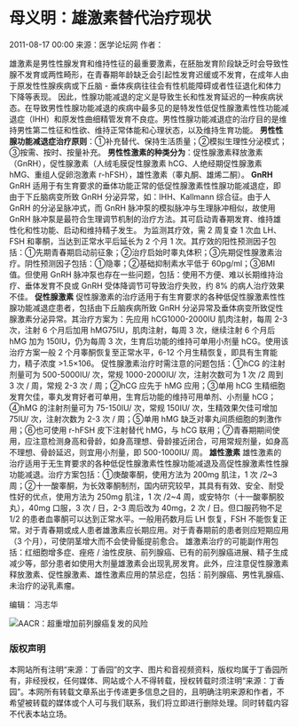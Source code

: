 # 母义明：雄激素替代治疗现状

2011-08-17 00:00 来源：医学论坛网 作者：

雄激素是男性性腺发育和维持性征的最重要激素，在胚胎发育阶段缺乏时会导致性腺不发育或两性畸形，在青春期年龄缺乏会引起性发育迟缓或不发育，在成年人由于原发性性腺疾病或下丘脑 - 垂体疾病往往会有性机能障碍或者性征退化和体力下降等表现。 因此，性腺功能减退的定义是导致生长和性发育延迟的一种疾病状态。在导致男性性腺功能减退的疾病中最多见的是特发性低促性腺激素性性功能减退症（IHH）和原发性曲细精管发育不良症。男性性腺功能减退症的治疗目的是维持男性第二性征和性欲、维持正常体能和心理状态，以及维持生育功能。 **男性性腺功能减退症治疗原则**：①补充替代、保持生活质量；②模拟生理性分泌模式；③按需、按时、按量补充。 **男性性激素的种类分为**：促性腺激素释放激素（GnRH），促性腺激素（人绒毛膜促性腺激素 hCG、人绝经期促性腺激素 hMG、重组人促卵泡激素 r-hFSH），雄性激素（睾丸酮、雄烯二酮）。 **GnRH** GnRH 适用于有生育要求的垂体功能正常的低促性腺激素性性腺功能减退症，即由于下丘脑病变所致 GnRH 分泌异常，如：IHH、Kallmann 综合征。由于人 GnRH 的分泌呈脉冲式，而 GnRH 脉冲泵的模拟脉冲与生理脉冲相似，故使用 GnRH 脉冲泵是最符合生理调节机制的治疗方法。其可启动青春期发育、维持雄性化和性功能、启动和维持精子发生。 为监测其疗效，需 2 周复查 1 次血 LH、FSH 和睾酮，当达到正常水平后延长为 2 个月 1 次。其疗效的阳性预测因子包括：①先期青春期启动前征象；②治疗启始时睾丸体积；③先期促性腺激素治疗。阴性预测因子包括：①隐睾；②基础抑制素水平低于 60pg/ml；③BMI 值。但使用 GnRH 脉冲泵也存在一些问题，包括：使用不方便、难以长期维持治疗、垂体发育不良或 GnRH 受体降调节可导致治疗失败，约 8% 的病人治疗效果不佳。 **促性腺激素** 促性腺激素的治疗适用于有生育要求的各种低促性腺激素性性腺功能减退症患者，包括由下丘脑疾病所致 GnRH 分泌异常及垂体病变所致促性腺激素分泌异常。其治疗方案为：先应用 hCG1000-2000IU 肌肉注射，每周 2-3 次，注射 6 个月后加用 hMG75IU，肌肉注射，每周 3 次，继续注射 6 个月后 hMG 加为 150IU，仍为每周 3 次，生育后功能的维持可单用小剂量 hCG。使用该治疗方案一般 2 个月睾酮恢复至正常水平，6-12 个月生精恢复，即具有生育能力，精子浓度 >1.5×106。 促性腺激素治疗时需注意的问题包括：①hCG 的注射剂量可为 500-5000IU/ 次，常规 1000-2000IU/ 次，注射次数可为 1 次 /2 周到 3 次 / 周，常规 2-3 次 / 周；②hCG 应先于 hMG 应用；③单用 hCG 生精细胞发育欠佳，睾丸发育好者可单用，生育后功能的维持可用单剂、小剂量 hCG；④hMG 的注射剂量可为 75-150IU/ 次，常规 150IU/ 次，生精效果欠佳可增加 75IU/ 次，注射次数为 2-3 次 / 周；⑤单用 hMG 缺乏对睾丸间质细胞的刺激作用；⑥也可使用 r-hFSH 皮下注射替代 hMG，与 hCG 联用；⑦青春期期间使用，应注意检测身高和骨龄，如身高理想、骨龄接近闭合，可用常规剂量，如身高不理想、骨龄延迟，则宜用小剂量，即 500-1000IU/ 周。 **雄性激素** 雄性激素的治疗适用于无生育要求的各种低促性腺激素性性腺功能减退及高促性腺激素性性腺功能减退。治疗方案包括：①庚酸睾酮，使用方法为 200mg 肌注，1 次 /2~3 周；②十一酸睾酮，为长效睾酮制剂，国内研究较早，其具有有效、安全、耐受性好的优点，使用方法为 250mg 肌注，1 次 /2~4 周，或安特尔（十一酸睾酮胶丸），40mg 口服，3 次 / 日，2-3 周后改为 40mg，2 次 / 日。但口服药物不足 1/2 的患者血睾酮可以达到正常水平。一般用药数月后 LH 恢复，FSH 不能恢复正常。对于青春期或成人患者雄激素应长期应用。对于青春期前的患者则应短期应用（3 个月），可使阴茎增大而不会使骨骺提前愈合。 雄激素治疗的可能副作用包括：红细胞增多症、痤疮 / 油性皮肤、前列腺癌、已有的前列腺癌进展、精子生成减少等，部分患者如使用大剂量雄激素会出现乳房发育。此外，应注意促性腺激素释放激素、促性腺激素、雄性激素应用的禁忌症，包括：前列腺癌、男性乳腺癌、未治疗的泌乳素瘤。

编辑： 冯志华

![AACR：超重增加前列腺癌复发的风险](https://img1.dxycdn.com/2020/1012/214/7593822392418721443-2.jpg) 

### 版权声明

本网站所有注明“来源：丁香园”的文字、图片和音视频资料，版权均属于丁香园所有，非经授权，任何媒体、网站或个人不得转载，授权转载时须注明“来源：丁香园”。本网所有转载文章系出于传递更多信息之目的，且明确注明来源和作者，不希望被转载的媒体或个人可与我们联系，我们将立即进行删除处理。同时转载内容不代表本站立场。